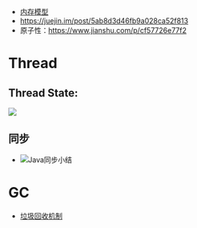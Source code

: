 - [内存模型](https://blog.csdn.net/javazejian/article/details/72772461#comments)
- https://juejin.im/post/5ab8d3d46fb9a028ca52f813
- 原子性：https://www.jianshu.com/p/cf57726e77f2
# Thread
## Thread State:
![](https://upload-images.jianshu.io/upload_images/4840092-f85e70e2262b7878.png?imageMogr2/auto-orient/strip|imageView2/2/w/1155)
## 同步
- ![Java同步小结](https://juejin.im/post/5c45c96de51d45263c1d6613)
# GC
- [垃圾回收机制](https://github.com/BryceLee/java-compass/blob/master/README.md#heading-2)
           

